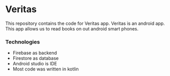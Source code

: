 # Veritas
This repository contains the code for Veritas app.
Veritas is an android app. This app allows us to read books on out android smart phones.

### Technologies
* Firebase as backend
* Firestore as database
* Android studio is IDE
* Most code was written in kotlin
